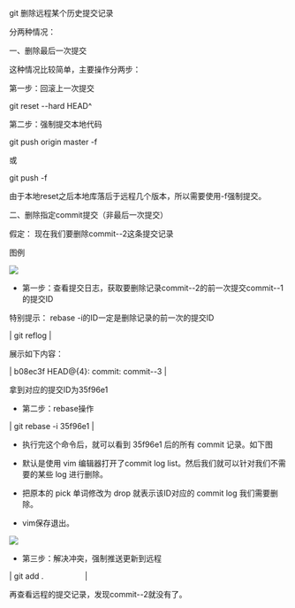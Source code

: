 git 删除远程某个历史提交记录

分两种情况：

一、删除最后一次提交

这种情况比较简单，主要操作分两步：

第一步：回滚上一次提交

git reset --hard HEAD^

第二步：强制提交本地代码

git push origin master -f

或

git push -f

由于本地reset之后本地库落后于远程几个版本，所以需要使用-f强制提交。

二、删除指定commit提交（非最后一次提交）

假定： 现在我们要删除commit--2这条提交记录

图例

![](https://gitee.com/hxc8/images5/raw/master/img/202407180000650.jpg)

- 第一步：查看提交日志，获取要删除记录commit--2的前一次提交commit--1的提交ID

特别提示： rebase -i的ID一定是删除记录的前一次的提交ID

| git reflog | 


展示如下内容：

| b08ec3f HEAD@{4}: commit: commit--3 | 


拿到对应的提交ID为35f96e1

- 第二步：rebase操作

| git rebase -i 35f96e1 | 


- 执行完这个命令后，就可以看到 35f96e1 后的所有 commit 记录。如下图

- 默认是使用 vim 编辑器打开了commit log list。然后我们就可以针对我们不需要的某些 log 进行删除。

- 把原本的 pick 单词修改为 drop 就表示该ID对应的 commit log 我们需要删除。

- vim保存退出。

![](https://gitee.com/hxc8/images5/raw/master/img/202407180000735.jpg)

- 第三步：解决冲突，强制推送更新到远程

| git add .                    | 


再查看远程的提交记录，发现commit--2就没有了。